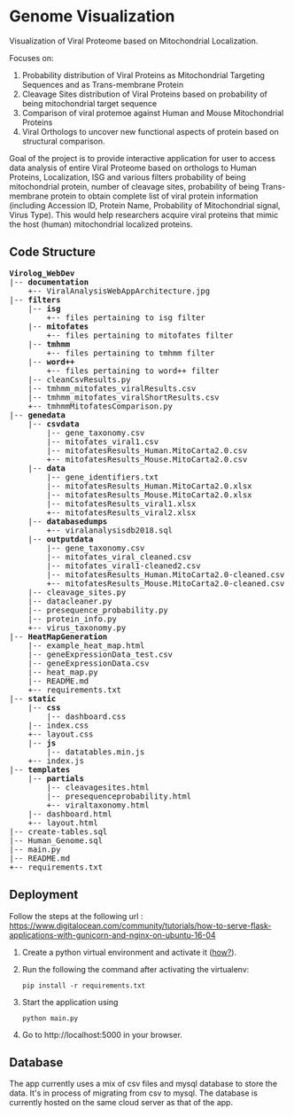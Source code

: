 
# Genome Visualization


Visualization of Viral Proteome based on Mitochondrial Localization. 

Focuses on: 

1. Probability distribution of Viral Proteins as Mitochondrial Targeting Sequences and as Trans-membrane Protein 
2. Cleavage Sites distribution of Viral Proteins based on probability of being mitochondrial target sequence  
3. Comparison of viral protemoe against Human and Mouse Mitochondrial Proteins
4. Viral Orthologs to uncover new functional aspects of protein based on structural comparison.

Goal of the project is to provide interactive application for user to access data analysis of entire Viral Proteome based on orthologs to Human Proteins, Localization, ISG and various filters probability of being mitochondrial protein, number of cleavage sites, probability of being Trans-membrane protein to obtain complete list of viral protein information (including Accession ID, Protein Name, Probability of Mitochondrial signal, Virus Type). This would help researchers acquire viral proteins that mimic the host (human) mitochondrial localized proteins.

## Code Structure
<pre>
<strong>Virolog_WebDev</strong>  
|-- <strong>documentation</strong>  
    +-- ViralAnalysisWebAppArchitecture.jpg  
|-- <strong>filters</strong>  
    |-- <strong>isg</strong>  
        +-- files pertaining to isg filter  
    |-- <strong>mitofates</strong>  
        +-- files pertaining to mitofates filter  
    |-- <strong>tmhmm</strong>  
        +-- files pertaining to tmhmm filter  
    |-- <strong>word++</strong>  
        +-- files pertaining to word++ filter  
    |-- cleanCsvResults.py  
    |-- tmhmm_mitofates_viralResults.csv  
    |-- tmhmm_mitofates_viralShortResults.csv  
    +-- tmhmmMitofatesComparison.py  
|-- <strong>genedata</strong>  
    |-- <strong>csvdata</strong>  
        |-- gene_taxonomy.csv  
        |-- mitofates_viral1.csv  
        |-- mitofatesResults_Human.MitoCarta2.0.csv  
        +-- mitofatesResults_Mouse.MitoCarta2.0.csv  
    |-- <strong>data</strong>  
        |-- gene_identifiers.txt  
        |-- mitofatesResults_Human.MitoCarta2.0.xlsx  
        |-- mitofatesResults_Mouse.MitoCarta2.0.xlsx  
        |-- mitofatesResults_viral1.xlsx  
        +-- mitofatesResults_viral2.xlsx  
    |-- <strong>databasedumps</strong>  
        +-- viralanalysisdb2018.sql  
    |-- <strong>outputdata</strong>  
        |-- gene_taxonomy.csv  
        |-- mitofates_viral_cleaned.csv  
        |-- mitofates_viral1-cleaned2.csv  
        |-- mitofatesResults_Human.MitoCarta2.0-cleaned.csv  
        +-- mitofatesResults_Mouse.MitoCarta2.0-cleaned.csv  
    |-- cleavage_sites.py  
    |-- datacleaner.py  
    |-- presequence_probability.py  
    |-- protein_info.py  
    +-- virus_taxonomy.py  
|-- <strong>HeatMapGeneration</strong>  
    |-- example_heat_map.html  
    |-- geneExpressionData_test.csv  
    |-- geneExpressionData.csv  
    |-- heat_map.py  
    |-- README.md  
    +-- requirements.txt  
|-- <strong>static</strong>  
    |-- <strong>css</strong>  
        |-- dashboard.css  
	|-- index.css  
	+-- layout.css  
    |-- <strong>js</strong>  
        |-- datatables.min.js  
	+-- index.js  
|-- <strong>templates</strong>  
    |-- <strong>partials</strong>  
        |-- cleavagesites.html  
        |-- presequenceprobability.html  
        +-- viraltaxonomy.html  
    |-- dashboard.html  
    +-- layout.html  
|-- create-tables.sql  
|-- Human_Genome.sql  
|-- main.py  
|-- README.md  
+-- requirements.txt  
</pre>

## Deployment

Follow the steps at the following url : https://www.digitalocean.com/community/tutorials/how-to-serve-flask-applications-with-gunicorn-and-nginx-on-ubuntu-16-04

1. Create a python virtual environment and activate it ([how?](http://www.pythonforbeginners.com/basics/how-to-use-python-virtualenv 'Detailed info how to create a virtualenv')).
2. Run the following the command after activating the virtualenv:
	```
	pip install -r requirements.txt
    ```
3. Start the application using
    ```
    python main.py
    ```

4. Go to http://localhost:5000 in your browser.

## Database
The app currently uses a mix of csv files and mysql database to store the data. It's in process of migrating from csv to mysql. The database is currently hosted on the same cloud server as that of the app.
